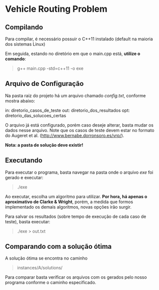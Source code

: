 # Vehicle Routing Problem


## Compilando

Para compilar, é necessário possuir o C++11 instalado (default na maioria dos sistemas Linux)

Em seguida, estando no diretório em que o main.cpp está, **utilize o comando**:

> g++ main.cpp -std=c++11 -o exe

## Arquivo de Configuração

Na pasta raiz do projeto há um arquivo chamado *config.txt*, conforme mostra abaixo:

in: diretorio_casos_de_teste
out: diretorio_dos_resultados
opt: diretorio_das_solucoes_certas

O arquivo já está configurado, porém caso deseje alterar, basta mudar os dados nesse arquivo. Note que os casos de teste devem estar no formato do Augeret et al. (http://www.bernabe.dorronsoro.es/vrp/).

**Nota: a pasta de solução deve existir!**

## Executando

Para executar o programa, basta navegar na pasta onde o arquivo *exe* foi gerado e executar:

> ./exe

Ao executar, escolha um algoritmo para utilizar. **Por hora, há apenas o aproximativo de Clarke & Wright**, porém, a medida que formos implementado os demais algoritmos, novas opções irão surgir.

Para salvar os resultados (sobre tempo de execução de cada caso de teste), basta executar:

> ./exe > out.txt

## Comparando com a solução ótima

A solução ótima se encontra no caminho

> instances/A/solutions/

Para comparar basta verificar os arquivos com os gerados pelo nosso programa conforme o caminho especificado.
